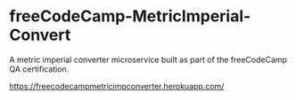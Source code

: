 # freeCodeCamp-MetricImperial-Convert

A metric imperial converter microservice built as part of the freeCodeCamp QA certification.

https://freecodecampmetricimpconverter.herokuapp.com/
